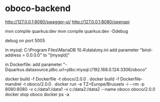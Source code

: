 # oboco-backend

http://127.0.0.1:8080/swagger-ui/
http://127.0.0.1:8080/openapi

mvn compile quarkus:dev
mvn compile quarkus:dev -Ddebug

debug on port 5005

in mysql:
C:\Program Files\MariaDB 10.4\data\my.ini
add parameter "bind-address = 0.0.0.0" to "[mysqld]"

in Dockerfile:
add parameter "-Dquarkus.datasource.jdbc.url=jdbc:mysql://192.168.0.124:3306/oboco"

docker build -f Dockerfile -t oboco/2.0.0 .
docker build -f Dockerfile-mandrel -t oboco/2.0.0 .
docker run -e TZ=Europe/Brussels -i --rm -p 8080:8080 -v c:/data1:/data1 -v c:/data2:/data2 --name oboco oboco/2.0.0
docker stop oboco
docker ps -a